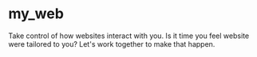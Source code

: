 # my_web
Take control of how websites interact with you. Is it time you feel website were tailored to you? Let's work together to make that happen.
